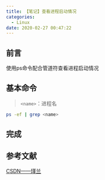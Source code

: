 ```yaml
---
title: 【笔记】查看进程启动情况
categories:
  - Linux
date: 2020-02-27 00:47:22
---
```


## 前言

使用ps命令配合管道符查看进程启动情况

<!-- more -->

## 基本命令

> `<name>`：进程名

``` sh
ps -ef | grep <name>
```

## 完成

## 参考文献

[CSDN——瑾兰](https://blog.csdn.net/qq_28296925/article/details/80416552)


